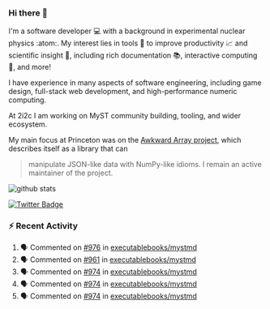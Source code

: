 ### Hi there 👋 

I'm a software developer 💻 with a background in experimental nuclear physics :atom:. My interest lies in tools :wrench: to improve productivity :chart_with_upwards_trend: and scientific insight :telescope:, including rich documentation 📚, interactive computing 🧮, and more! 

I have experience in many aspects of software engineering, including game design, full-stack web development, and high-performance numeric computing. 

At 2i2c I am working on MyST community building, tooling, and wider ecosystem. 

My main focus at Princeton was on the [Awkward Array project](awkward-array.org/), which describes itself as a library that can 
> manipulate JSON-like data with NumPy-like idioms. I remain an active maintainer of the project. 

![github stats](https://github-readme-stats.vercel.app/api?username=agoose77&show_icons=true&hide_rank=true&hide_title=true&bg_color=30,e76445,904e95&text_color=efe3ec&icon_color=efe3ec)
<!--
**agoose77/agoose77** is a ✨ _special_ ✨ repository because its `README.md` (this file) appears on your GitHub profile.

Here are some ideas to get you started:

- 🔭 I’m currently working on ...
- 🌱 I’m currently learning ...
- 👯 I’m looking to collaborate on ...
- 🤔 I’m looking for help with ...
- 💬 Ask me about ...
- 📫 How to reach me: ...
- 😄 Pronouns: ...
- ⚡ Fun fact: ...
-->

[![Twitter Badge](https://img.shields.io/twitter/follow/agoose77?style=flat-square&logo=Twitter&logoColor=white&color=cornflowerblue)](https://twitter.com/agoose77)

### :zap: Recent Activity

<!--START_SECTION:activity-->
1. 🗣 Commented on [#976](https://github.com/executablebooks/mystmd/issues/976#issuecomment-1997237497) in [executablebooks/mystmd](https://github.com/executablebooks/mystmd)
2. 🗣 Commented on [#961](https://github.com/executablebooks/mystmd/pull/961#issuecomment-1994683883) in [executablebooks/mystmd](https://github.com/executablebooks/mystmd)
3. 🗣 Commented on [#974](https://github.com/executablebooks/mystmd/issues/974#issuecomment-1994665577) in [executablebooks/mystmd](https://github.com/executablebooks/mystmd)
4. 🗣 Commented on [#974](https://github.com/executablebooks/mystmd/issues/974#issuecomment-1994645353) in [executablebooks/mystmd](https://github.com/executablebooks/mystmd)
5. 🗣 Commented on [#974](https://github.com/executablebooks/mystmd/issues/974#issuecomment-1994592586) in [executablebooks/mystmd](https://github.com/executablebooks/mystmd)
<!--END_SECTION:activity-->
